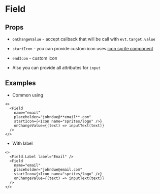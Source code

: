 # Field

## Props

- `onChangeValue` - accept callback that will be call with `evt.target.value`

- `startIcon` - you can provide custom icon uses [icon sprite component](../icon/index.tsx)

- `endIcon` - custom icon

- Also you can provide all attributes for `input`

## Examples

- Common using

```tsx
<>
  <Field
    name="email"
    placeholder="johndue@**email**.com"
    startIcon={<Icon name="sprites/logo" />}
    onChangeValue={(text) => inputText(text)}
  />
</>
```

- With label

```tsx
<>
  <Field.Label label="Email" />
  <Field
    name="email"
    placeholder="johndue@email.com"
    startIcon={<Icon name="sprites/logo" />}
    onChangeValue={(text) => inputText(text)}
  />
</>
```

